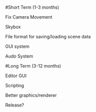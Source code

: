 #Short Term (1-3 months)

Fix Camera Movement

Skybox

File format for saving/loading scene data

GUI system

Audo System

#Long Term (3-12 months)

Editor GUI

Scripting

Better graphics/renderer

Release?
